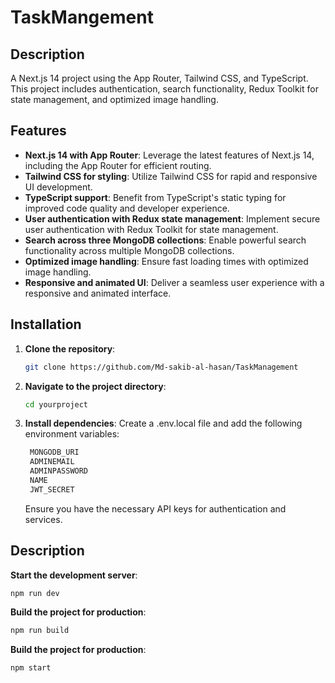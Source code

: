 # TaskMangement

## Description

A Next.js 14 project using the App Router, Tailwind CSS, and TypeScript. This project includes authentication, search functionality, Redux Toolkit for state management, and optimized image handling.

## Features

- **Next.js 14 with App Router**: Leverage the latest features of Next.js 14, including the App Router for efficient routing.
- **Tailwind CSS for styling**: Utilize Tailwind CSS for rapid and responsive UI development.
- **TypeScript support**: Benefit from TypeScript's static typing for improved code quality and developer experience.
- **User authentication with Redux state management**: Implement secure user authentication with Redux Toolkit for state management.
- **Search across three MongoDB collections**: Enable powerful search functionality across multiple MongoDB collections.
- **Optimized image handling**: Ensure fast loading times with optimized image handling.
- **Responsive and animated UI**: Deliver a seamless user experience with a responsive and animated interface.

## Installation

1. **Clone the repository**:
   ```bash
   git clone https://github.com/Md-sakib-al-hasan/TaskManagement
2. **Navigate to the project directory**:
   ```bash
   cd yourproject
3. **Install dependencies**:
   Create a .env.local file and add the following environment variables:
   ```bash
    MONGODB_URI
    ADMINEMAIL
    ADMINPASSWORD
    NAME
    JWT_SECRET
   ```
   Ensure you have the necessary API keys for authentication and services.

## Description

 **Start the development server**:
   ```bash
   npm run dev  
   ```
 **Build the project for production**:
   ```bash
   npm run build
   ```
 **Build the project for production**:
   ```bash
   npm start
